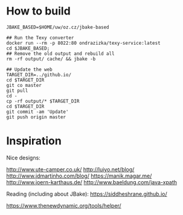 How to build
============

```
JBAKE_BASED=$HOME/uw/oz.cz/jbake-based

## Run the Texy converter
docker run --rm -p 8022:80 ondrazizka/texy-service:latest
cd $JBAKE_BASED;
## Remove the old output and rebuild all
rm -rf output/ cache/ && jbake -b

## Update the web
TARGET_DIR=../github.io/
cd $TARGET_DIR
git co master
git pull
cd -
cp -rf output/* $TARGET_DIR
cd $TARGET_DIR
git commit -am 'Update'
git push origin master
```

Inspiration
============


Nice designs:

http://www.ute-camper.co.uk/
http://luiyo.net/blog/
http://www.jdmartinho.com/blog/
https://manik.magar.me/
http://www.joern-karthaus.de/
http://www.baeldung.com/java-xpath


Reading (including about JBake):
https://siddheshrane.github.io/

https://www.thenewdynamic.org/tools/helper/
